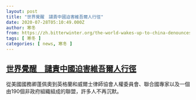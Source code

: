 ```yaml
---
layout: post
title: "世界覺醒　譴責中國迫害維吾爾人行徑"
date: 2020-07-28T05:10:49.000Z
author: 寒冬
from: https://zh.bitterwinter.org/the-world-wakes-up-to-china-denounces-persecution-of-uyghurs/
tags: [ 寒冬 ]
categories: [ news, 寒冬 ]
---
```

<!--1595913049000-->
[世界覺醒　譴責中國迫害維吾爾人行徑](https://zh.bitterwinter.org/the-world-wakes-up-to-china-denounces-persecution-of-uyghurs/)
------

<div>
從美國國務卿蓬佩奧到英格蘭和威爾士律師協會人權委員會、聯合國專家以及一個由190個非政府組織組成的聯盟，許多人不再沉默。
</div>

